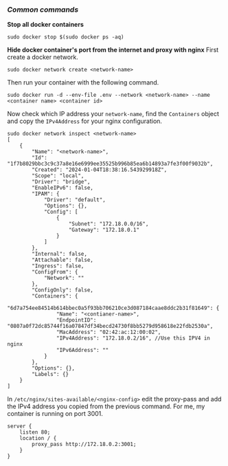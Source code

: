 ### *Common commands*
**Stop all docker containers**
```
sudo docker stop $(sudo docker ps -aq)
```

**Hide docker container's port from the internet and proxy with nginx**
First create a docker network.
```
sudo docker network create <network-name>
```

Then run your container with the following command.
```
sudo docker run -d --env-file .env --network <network-name> --name <container name> <container id>
```

Now check which IP address your `network-name`, find the `Containers` object and copy the `IPv4Address` for your nginx configuration.
```
sudo docker network inspect <network-name>
[
    {
        "Name": "<network-name>",
        "Id": "1f7b8029bbc3c9c37a8e16e6999ee35525b996b85ea6b14893a7fe3f00f9032b",
        "Created": "2024-01-04T18:38:16.543929918Z",
        "Scope": "local",
        "Driver": "bridge",
        "EnableIPv6": false,
        "IPAM": {
            "Driver": "default",
            "Options": {},
            "Config": [
                {
                    "Subnet": "172.18.0.0/16",
                    "Gateway": "172.18.0.1"
                }
            ]
        },
        "Internal": false,
        "Attachable": false,
        "Ingress": false,
        "ConfigFrom": {
            "Network": ""
        },
        "ConfigOnly": false,
        "Containers": {
            "6d7a754ee84514b614bbec0a5f93bb706210ce3d087184caae8ddc2b31f81649": {
                "Name": "<contianer-name>",
                "EndpointID": "0807a0f72dc85744f16a07847df34becd24730f8bb5279d958618e22fdb2530a",
                "MacAddress": "02:42:ac:12:00:02",
                "IPv4Address": "172.18.0.2/16", //Use this IPV4 in nginx
                "IPv6Address": ""
            }
        },
        "Options": {},
        "Labels": {}
    }
]

```

In `/etc/nginx/sites-available/<nginx-config>` edit the proxy-pass and add the IPv4 address you copied from the previous command. For me, my container is running on port 3001.
```
server {
    listen 80;
    location / {
        proxy_pass http://172.18.0.2:3001;
    }
}
```